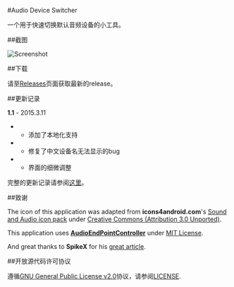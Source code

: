 #Audio Device Switcher

一个用于快速切换默认音频设备的小工具。

##截图

![Screenshot](http://pic.yupoo.com/bitex/EuFb3rH7/11y2VS.png)

##下载

请至[Releases](https://github.com/7bitex/Audio-Device-Switcher/releases)页面获取最新的release。

##更新记录

**1.1** - 2015.3.11

 - + 添加了本地化支持
 - * 修复了中文设备名无法显示的bug
 - * 界面的细微调整

完整的更新记录请参阅[这里](https://github.com/7bitex/Audio-Device-Switcher/blob/master/VERSIONS.zh-CN.md)。

##致谢

The icon of this application was adapted from **icons4android.com**'s [Sound and Audio icon pack](https://www.iconfinder.com/icons/208039/audio_headphones_sound_icon) under [Creative Commons (Attribution 3.0 Unported)](http://creativecommons.org/licenses/by/3.0/).

This application uses **[AudioEndPointController](https://github.com/DanStevens/AudioEndPointController)** under [MIT License](http://www.opensource.org/licenses/MIT).

And great thanks to **SpikeX** for his [great article](http://www.spikex.net/programmatically-changing-the-default-audio-playback-device-on-windows-vista-windows-7/).

##开放源代码许可协议

遵循[GNU General Public License v2.0](http://www.gnu.org/licenses/gpl-2.0.html)协议，请参阅[LICENSE](https://github.com/7bitex/Audio-Device-Switcher/blob/master/LICENSE).